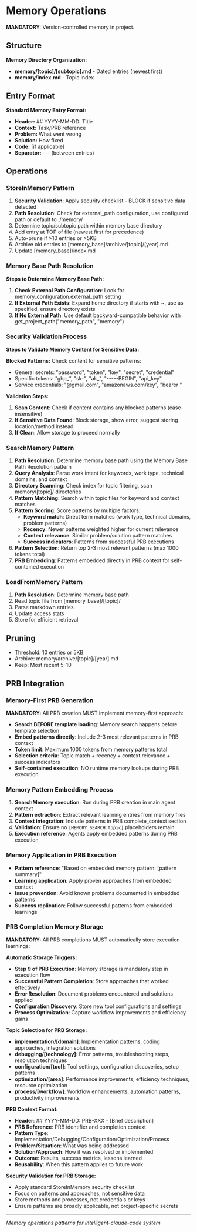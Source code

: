 # Memory Operations

**MANDATORY:** Version-controlled memory in project.

## Structure

**Memory Directory Organization:**
- **memory/[topic]/[subtopic].md** - Dated entries (newest first)
- **memory/index.md** - Topic index

## Entry Format

**Standard Memory Entry Format:**
- **Header:** ## YYYY-MM-DD: Title
- **Context:** Task/PRB reference
- **Problem:** What went wrong
- **Solution:** How fixed
- **Code:** [if applicable]
- **Separator:** --- (between entries)

## Operations

### StoreInMemory Pattern
1. **Security Validation**: Apply security checklist - BLOCK if sensitive data detected
2. **Path Resolution**: Check for external_path configuration, use configured path or default to ./memory/
3. Determine topic/subtopic path within memory base directory
4. Add entry at TOP of file (newest first for precedence)
5. Auto-prune if >10 entries or >5KB
6. Archive old entries to [memory_base]/archive/[topic]/[year].md
7. Update [memory_base]/index.md

### Memory Base Path Resolution

**Steps to Determine Memory Base Path:**
1. **Check External Path Configuration**: Look for memory_configuration.external_path setting
2. **If External Path Exists**: Expand home directory if starts with ~, use as specified, ensure directory exists
3. **If No External Path**: Use default backward-compatible behavior with get_project_path("memory_path", "memory")

### Security Validation Process

**Steps to Validate Memory Content for Sensitive Data:**

**Blocked Patterns:** Check content for sensitive patterns:
- General secrets: "password", "token", "key", "secret", "credential"
- Specific tokens: "ghp_", "sk-", "ak_", "-----BEGIN", "api_key"
- Service credentials: "@gmail.com", "amazonaws.com/key", "bearer "

**Validation Steps:**
1. **Scan Content**: Check if content contains any blocked patterns (case-insensitive)
2. **If Sensitive Data Found**: Block storage, show error, suggest storing location/method instead
3. **If Clean**: Allow storage to proceed normally

### SearchMemory Pattern
1. **Path Resolution**: Determine memory base path using the Memory Base Path Resolution pattern
2. **Query Analysis**: Parse work intent for keywords, work type, technical domains, and context
3. **Directory Scanning**: Check index for topic filtering, scan memory/[topic]/ directories
4. **Pattern Matching**: Search within topic files for keyword and context matches
5. **Pattern Scoring**: Score patterns by multiple factors:
   - **Keyword match**: Direct term matches (work type, technical domains, problem patterns)
   - **Recency**: Newer patterns weighted higher for current relevance
   - **Context relevance**: Similar problem/solution pattern matches
   - **Success indicators**: Patterns from successful PRB executions
6. **Pattern Selection**: Return top 2-3 most relevant patterns (max 1000 tokens total)
7. **PRB Embedding**: Patterns embedded directly in PRB context for self-contained execution

### LoadFromMemory Pattern
1. **Path Resolution**: Determine memory base path
2. Read topic file from [memory_base]/[topic]/
3. Parse markdown entries
4. Update access stats
5. Store for efficient retrieval

## Pruning
- Threshold: 10 entries or 5KB
- Archive: memory/archive/[topic]/[year].md
- Keep: Most recent 5-10

## PRB Integration

### Memory-First PRB Generation
**MANDATORY:** All PRB creation MUST implement memory-first approach:
- **Search BEFORE template loading**: Memory search happens before template selection
- **Embed patterns directly**: Include 2-3 most relevant patterns in PRB context
- **Token limit**: Maximum 1000 tokens from memory patterns total
- **Selection criteria**: Topic match + recency + context relevance + success indicators
- **Self-contained execution**: NO runtime memory lookups during PRB execution

### Memory Pattern Embedding Process
1. **SearchMemory execution**: Run during PRB creation in main agent context
2. **Pattern extraction**: Extract relevant learning entries from memory files
3. **Context integration**: Include patterns in PRB complete_context section
4. **Validation**: Ensure no `[MEMORY_SEARCH:topic]` placeholders remain
5. **Execution reference**: Agents apply embedded patterns during PRB execution

### Memory Application in PRB Execution
- **Pattern reference**: "Based on embedded memory pattern: [pattern summary]"
- **Learning application**: Apply proven approaches from embedded context
- **Issue prevention**: Avoid known problems documented in embedded patterns
- **Success replication**: Follow successful patterns from embedded learnings

### PRB Completion Memory Storage
**MANDATORY:** All PRB completions MUST automatically store execution learnings:

**Automatic Storage Triggers:**
- **Step 9 of PRB Execution**: Memory storage is mandatory step in execution flow
- **Successful Pattern Completion**: Store approaches that worked effectively
- **Error Resolution**: Document problems encountered and solutions applied
- **Configuration Discovery**: Store new tool configurations and settings
- **Process Optimization**: Capture workflow improvements and efficiency gains

**Topic Selection for PRB Storage:**
- **implementation/[domain]**: Implementation patterns, coding approaches, integration solutions
- **debugging/[technology]**: Error patterns, troubleshooting steps, resolution techniques
- **configuration/[tool]**: Tool settings, configuration discoveries, setup patterns
- **optimization/[area]**: Performance improvements, efficiency techniques, resource optimization
- **process/[workflow]**: Workflow enhancements, automation patterns, productivity improvements

**PRB Context Format:**
- **Header**: ## YYYY-MM-DD: PRB-XXX - [Brief description]
- **PRB Reference**: PRB identifier and completion context
- **Pattern Type**: Implementation/Debugging/Configuration/Optimization/Process
- **Problem/Situation**: What was being addressed
- **Solution/Approach**: How it was resolved or implemented
- **Outcome**: Results, success metrics, lessons learned
- **Reusability**: When this pattern applies to future work

**Security Validation for PRB Storage:**
- Apply standard StoreInMemory security checklist
- Focus on patterns and approaches, not sensitive data
- Store methods and processes, not credentials or keys
- Ensure patterns are broadly applicable, not project-specific secrets

---
*Memory operations patterns for intelligent-claude-code system*